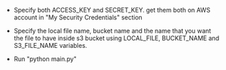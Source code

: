 
- Specify both ACCESS_KEY and SECRET_KEY. get them both on AWS account in "My Security Credentials" section

- Specify the local file name, bucket name and the name that you want the file to have inside s3 bucket using LOCAL_FILE, BUCKET_NAME and S3_FILE_NAME variables. 

- Run "python main.py" 
